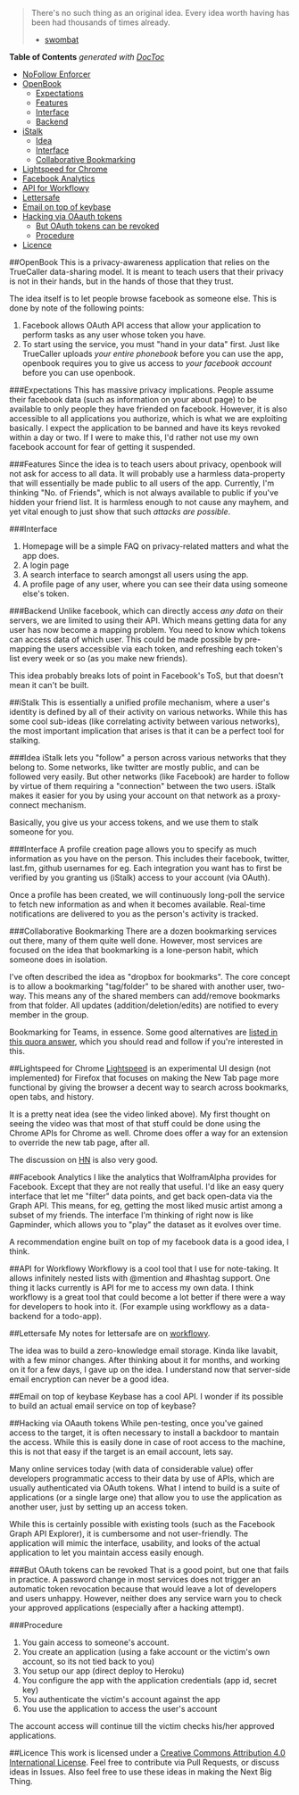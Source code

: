 >There's no such thing as an original idea. Every idea worth having has been had thousands of times already.
> - [swombat](https://news.ycombinator.com/item?id=250793)

**Table of Contents**  *generated with [DocToc](http://doctoc.herokuapp.com/)*

- [NoFollow Enforcer](nofollow.md)
- [OpenBook](#user-content-openbook)
    - [Expectations](#user-content-expectations)
    - [Features](#user-content-features)
    - [Interface](#user-content-interface)
    - [Backend](#user-content-backend)
- [iStalk](#user-content-istalk)
    - [Idea](#user-content-idea)
    - [Interface](#user-content-interface-1)
    - [Collaborative Bookmarking](#user-content-collaborative-bookmarking)
- [Lightspeed for Chrome](#user-content-lightspeed-for-chrome)
- [Facebook Analytics](#user-content-facebook-analytics)
- [API for Workflowy](#user-content-api-for-workflowy)
- [Lettersafe](#user-content-lettersafe)
- [Email on top of keybase](#user-content-email-on-top-of-keybase)
- [Hacking via OAauth tokens](#user-content-hacking-via-oaauth-tokens)
    - [But OAuth tokens can be revoked](#user-content-but-oauth-tokens-can-be-revoked)
    - [Procedure](#user-content-procedure)
- [Licence](#user-content-licence)

##OpenBook
This is a privacy-awareness application that relies on the TrueCaller data-sharing model. It is meant to teach users that their privacy is not in their hands, but in the hands of those that they trust.

The idea itself is to let people browse facebook as someone else. This is done by note of the following points:

1. Facebook allows OAuth API access that allow your application to perform tasks as any user whose token you have.
2. To start using the service, you must "hand in your data" first. Just like TrueCaller uploads _your entire phonebook_ before you can use the app, openbook requires you to give us access to _your facebook account_ before you can use openbook.

###Expectations
This has massive privacy implications. People assume their facebook data (such as information on your about page) to be available to only people they have friended on facebook. However, it is also accessible to all applications you authorize, which is what we are exploiting basically. I expect the application to be banned and have its keys revoked within a day or two. If I were to make this, I'd rather not use my own facebook account for fear of getting it suspended.

###Features
Since the idea is to teach users about privacy, openbook will not ask for access to all data. It will probably use a harmless data-property that will essentially be made public to all users of the app. Currently, I'm thinking "No. of Friends", which is not always available to public if you've hidden your friend list. It is harmless enough to not cause any mayhem, and yet vital enough to just show that such _attacks are possible_.

###Interface
1. Homepage will be a simple FAQ on privacy-related matters and what the app does.
2. A login page
3. A search interface to search amongst all users using the app.
4. A profile page of any user, where you can see their data using someone else's token.

###Backend
Unlike facebook, which can directly access _any data_ on their servers, we are limited to using their API. Which means getting data for any user has now become a mapping problem. You need to know which tokens can access data of which user. This could be made possible by pre-mapping the users accessible via each token, and refreshing each token's list every week or so (as you make new friends).

This idea probably breaks lots of point in Facebook's ToS, but that doesn't mean it can't be built.

##iStalk
This is essentially a unified profile mechanism, where a user's identity is defined by all of their activity on various networks. While this has some cool sub-ideas (like correlating activity between various networks), the most important implication that arises is that it can be a perfect tool for stalking.

###Idea
iStalk lets you "follow" a person across various networks that they belong to. Some networks, like twitter are mostly public, and can be followed very easily. But other networks (like Facebook) are harder to follow by virtue of them requiring a "connection" between the two users. iStalk makes it easier for you by using your account on that network as a proxy-connect mechanism.

Basically, you give us your access tokens, and we use them to stalk someone for you.

###Interface
A profile creation page allows you to specify as much information as you have on the person. This includes their facebook, twitter, last.fm, github usernames for eg. Each integration you want has to first be verified by you granting us (iStalk) access to your account (via OAuth).

Once a profile has been created, we will continuously long-poll the service to fetch new information as and when it becomes available. Real-time notifications are delivered to you as the person's activity is tracked.

###Collaborative Bookmarking
There are a dozen bookmarking services out there, many of them quite well done. However, most services are focused on the idea that bookmarking is a lone-person habit, which someone does in isolation.

I've often described the idea as "dropbox for bookmarks". The core concept is to allow a bookmarking "tag/folder" to be shared with another user, two-way. This means any of the shared members can add/remove bookmarks from that folder.
All updates (addition/deletion/edits) are notified to every member in the group.

Bookmarking for Teams, in essence. Some good alternatives are [listed in this quora answer](https://www.quora.com/Hello-What-are-the-best-web-apps-for-sharing-bookmarks-across-a-team), which you should read and follow if you're interested in this.

##Lightspeed for Chrome
[Lightspeed](https://www.youtube.com/watch?v=wLnSLFrQDG8) is an experimental UI design (not implemented) for Firefox that focuses on making the New Tab page more functional by giving the browser a decent way to search across bookmarks, open tabs, and history.

It is a pretty neat idea (see the video linked above). My first thought on seeing the video was that most of that stuff could be done using the Chrome APIs for Chrome as well. Chrome does offer a way for an extension to override the new tab page, after all. 

The discussion on [HN](https://news.ycombinator.com/item?id=8151271) is also very good.

##Facebook Analytics
I like the analytics that WolframAlpha provides for Facebook. Except that they are not really that useful. I'd like an easy query interface that let me "filter" data points, and get back open-data via the Graph API. This means, for eg, getting the most liked music artist among a subset of my friends. The interface I'm thinking of right now is like Gapminder, which allows you to "play" the dataset as it evolves over time.

A recommendation engine built on top of my facebook data is a good idea, I think.

##API for Workflowy
Workflowy is a cool tool that I use for note-taking. It allows infinitely nested lists with @mention and #hashtag support. One thing it lacks currently is API for me to access my own data. I think workflowy is a great tool that could become a lot better if there were a way for developers to hook into it. (For example using workflowy as a data-backend for a todo-app).

##Lettersafe
My notes for lettersafe are on [workflowy](https://workflowy.com/s/5439f7a9-3762-f247-3e96-4d047b5d4ce0).

The idea was to build a zero-knowledge email storage. Kinda like lavabit, with a few minor changes. After thinking about it for months, and working on it for a few days, I gave up on the idea. I understand now that server-side email encryption can never be a good idea.

##Email on top of keybase
Keybase has a cool API. I wonder if its possible to build an actual email service on top of keybase?

##Hacking via OAauth tokens
While pen-testing, once you've gained access to the target, it is often necessary to install a backdoor to mantain the access. While this is easily done in case of root access to the machine, this is not that easy if the target is an email account, lets say.

Many online services today (with data of considerable value) offer developers programmatic access to their data by use of APIs, which are usually authenticated via OAuth tokens. What I intend to build is a suite of applications (or a single large one) that allow you to use the application as another user, just by setting up an access token.

While this is certainly possible with existing tools (such as the Facebook Graph API Explorer), it is cumbersome and not user-friendly. The application will mimic the interface, usability, and looks of the actual application to let you maintain access easily enough.

###But OAuth tokens can be revoked
That is a good point, but one that fails in practice. A password change in most services does not trigger an automatic token revocation because that would leave a lot of developers and users unhappy. However, neither does any service warn you to check your approved applications (especially after a hacking attempt).

###Procedure
1. You gain access to someone's account.
2. You create an application (using a fake account or the victim's own account, so its not tied back to you)
3. You setup our app (direct deploy to Heroku)
4. You configure the app with the application credentials (app id, secret key)
5. You authenticate the victim's account against the app
6. You use the application to access the user's account

The account access will continue till the victim checks his/her approved applications. 

##Licence
This work is licensed under a [Creative Commons Attribution 4.0 International License](https://creativecommons.org/licenses/by/4.0/). Feel free to contribute via Pull Requests, or discuss ideas in Issues. Also feel free to use these ideas in making the Next Big Thing.